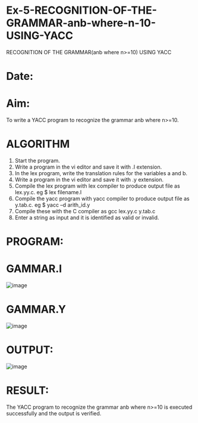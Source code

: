 # Ex-5-RECOGNITION-OF-THE-GRAMMAR-anb-where-n-10-USING-YACC
RECOGNITION OF THE GRAMMAR(anb where n>=10) USING YACC
# Date:
# Aim:
To write a YACC program to recognize the grammar anb where n>=10.
# ALGORITHM
1.	Start the program.
2.	Write a program in the vi editor and save it with .l extension.
3.	In the lex program, write the translation rules for the variables a and b.
4.	Write a program in the vi editor and save it with .y extension.
5.	Compile the lex program with lex compiler to produce output file as lex.yy.c. eg $ lex filename.l
6.	Compile the yacc program with yacc compiler to produce output file as y.tab.c. eg $ yacc –d arith_id.y
7.	Compile these with the C compiler as gcc lex.yy.c y.tab.c
8.	Enter a string as input and it is identified as valid or invalid.
# PROGRAM:
# GAMMAR.I
![image](https://github.com/user-attachments/assets/76741009-c29a-4ac0-908c-d56cfc19db59)
# GAMMAR.Y
![image](https://github.com/user-attachments/assets/07e4b03d-d1b2-48f4-a117-e902b6317882)

# OUTPUT:
![image](https://github.com/user-attachments/assets/de760239-60ba-4ec0-b685-d63b8b59a6b1)

# RESULT:
The YACC program to recognize the grammar anb where n>=10 is executed successfully and the output is verified.
